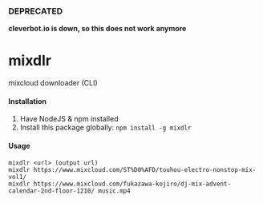 ### DEPRECATED
**cleverbot.io is down, so this does not work anymore**


# mixdlr
mixcloud downloader (CLI)

#### Installation
1. Have NodeJS & npm installed
2. Install this package globally: `npm install -g mixdlr`

#### Usage
```
mixdlr <url> (output url)
mixdlr https://www.mixcloud.com/ST%D0%AFD/touhou-electro-nonstop-mix-vol1/
mixdlr https://www.mixcloud.com/fukazawa-kojiro/dj-mix-advent-calendar-2nd-floor-1210/ music.mp4
```
